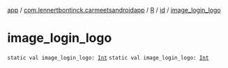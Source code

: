 [app](../../../index.md) / [com.lennertbontinck.carmeetsandroidapp](../../index.md) / [R](../index.md) / [id](index.md) / [image_login_logo](./image_login_logo.md)

# image_login_logo

`static val image_login_logo: `[`Int`](https://kotlinlang.org/api/latest/jvm/stdlib/kotlin/-int/index.html)
`static val image_login_logo: `[`Int`](https://kotlinlang.org/api/latest/jvm/stdlib/kotlin/-int/index.html)